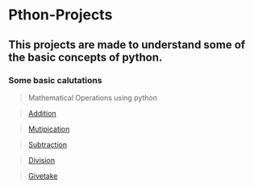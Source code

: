 # Pthon-Projects

## This projects are made to understand some of the basic concepts of python.

### Some basic calutations
> Mathematical Operations using python

>[Addition](https://github.com/shreyash00007/Pthon-Projects/blob/main/Addition.py)

>[Mutipication](https://github.com/shreyash00007/Pthon-Projects/blob/main/Multipication.py)

>[Subtraction](https://github.com/shreyash00007/Pthon-Projects/blob/main/Sub.py)

>[Division](https://github.com/shreyash00007/Pthon-Projects/blob/main/division.py)

>[Givetake](https://github.com/shreyash00007/Pthon-Projects/blob/main/giveandtake.py)

